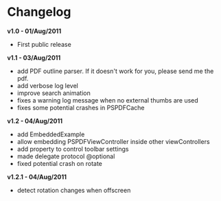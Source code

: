 # Changelog

__v1.0 - 01/Aug/2011__  

*  First public release


__v1.1 - 03/Aug/2011__

*  add PDF outline parser. If it doesn't work for you, please send me the pdf.
*  add verbose log level
*  improve search animation
*  fixes a warning log message when no external thumbs are used
*  fixes some potential crashes in PSPDFCache


__v1.2 - 04/Aug/2011__

*  add EmbeddedExample
*  allow embedding PSPDFViewController inside other viewControllers
*  add property to control toolbar settings
*  made delegate protocol @optional
*  fixed potential crash on rotate

__v1.2.1 - 04/Aug/2011__

*  detect rotation changes when offscreen
